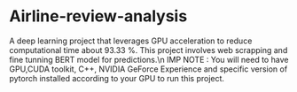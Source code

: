 # Airline-review-analysis
A deep learning project that leverages GPU acceleration to reduce computational time about 93.33 %. This project involves web scrapping and fine tunning BERT model for predictions.\n
IMP NOTE : You will need to have GPU,CUDA toolkit, C++, NVIDIA GeForce Experience and specific version of pytorch installed according to your GPU to run this project.
